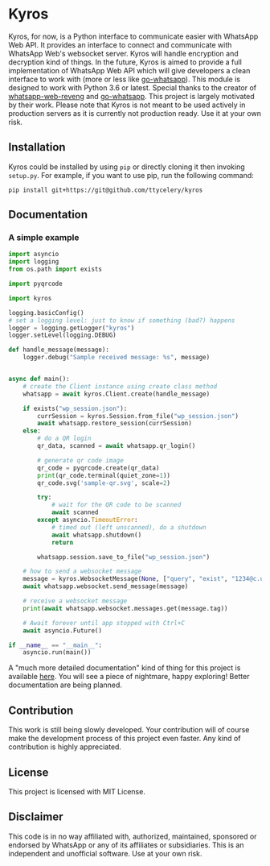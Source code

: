 # Kyros
Kyros, for now, is a Python interface to communicate easier with WhatsApp Web API.
It provides an interface to connect and communicate with WhatsApp Web's websocket server.
Kyros will handle encryption and decryption kind of things.
In the future, Kyros is aimed to provide a full implementation of WhatsApp Web API which will give developers
a clean interface to work with (more or less like [go-whatsapp](https://github.com/Rhymen/go-whatsapp)).
This module is designed to work with Python 3.6 or latest.
Special thanks to the creator of [whatsapp-web-reveng](https://github.com/sigalor/whatsapp-web-reveng)
and [go-whatsapp](https://github.com/Rhymen/go-whatsapp). This project is largely motivated by their work.
Please note that Kyros is not meant to be used actively in production servers as it is currently not 
production ready. Use it at your own risk.

## Installation
Kyros could be installed by using `pip` or directly cloning it then invoking `setup.py`.
For example, if you want to use pip, run the following command:
```
pip install git+https://git@github.com/ttycelery/kyros
```

## Documentation
### A simple example
```python
import asyncio
import logging
from os.path import exists

import pyqrcode

import kyros

logging.basicConfig()
# set a logging level: just to know if something (bad?) happens
logger = logging.getLogger("kyros")
logger.setLevel(logging.DEBUG)

def handle_message(message):
    logger.debug("Sample received message: %s", message)


async def main():
    # create the Client instance using create class method
    whatsapp = await kyros.Client.create(handle_message)

    if exists("wp_session.json"):
        currSession = kyros.Session.from_file("wp_session.json")
        await whatsapp.restore_session(currSession)
    else:
        # do a QR login
        qr_data, scanned = await whatsapp.qr_login()

        # generate qr code image
        qr_code = pyqrcode.create(qr_data)
        print(qr_code.terminal(quiet_zone=1))
        qr_code.svg('sample-qr.svg', scale=2)

        try:
            # wait for the QR code to be scanned
            await scanned
        except asyncio.TimeoutError:
            # timed out (left unscanned), do a shutdown
            await whatsapp.shutdown()
            return

        whatsapp.session.save_to_file("wp_session.json")

    # how to send a websocket message
    message = kyros.WebsocketMessage(None, ["query", "exist", "1234@c.us"])
    await whatsapp.websocket.send_message(message)

    # receive a websocket message
    print(await whatsapp.websocket.messages.get(message.tag))

    # Await forever until app stopped with Ctrl+C
    await asyncio.Future()

if __name__ == "__main__":
    asyncio.run(main())
```
A "much more detailed documentation" kind of thing for this project is available [here](https://ttycelery.github.io/kyros/).
You will see a piece of nightmare, happy exploring! Better documentation are being planned.

## Contribution
This work is still being slowly developed. Your contribution will of course
make the development process of this project even faster. Any kind of contribution
is highly appreciated.

## License
This project is licensed with MIT License.

## Disclaimer
This code is in no way affiliated with, authorized, maintained, sponsored
or endorsed by WhatsApp or any of its affiliates or subsidiaries. This is
an independent and unofficial software. Use at your own risk.
